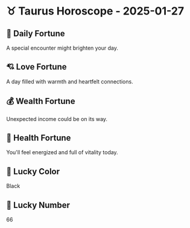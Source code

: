 # ♉ Taurus Horoscope - 2025-01-27

## 🎯 Daily Fortune

A special encounter might brighten your day.

## 💘 Love Fortune

A day filled with warmth and heartfelt connections.

## 💰 Wealth Fortune

Unexpected income could be on its way.

## 🌱 Health Fortune

You'll feel energized and full of vitality today.

## 🎨 Lucky Color

Black

## 🔢 Lucky Number

66

